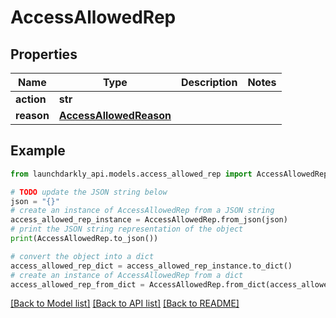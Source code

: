 # AccessAllowedRep


## Properties

Name | Type | Description | Notes
------------ | ------------- | ------------- | -------------
**action** | **str** |  | 
**reason** | [**AccessAllowedReason**](AccessAllowedReason.md) |  | 

## Example

```python
from launchdarkly_api.models.access_allowed_rep import AccessAllowedRep

# TODO update the JSON string below
json = "{}"
# create an instance of AccessAllowedRep from a JSON string
access_allowed_rep_instance = AccessAllowedRep.from_json(json)
# print the JSON string representation of the object
print(AccessAllowedRep.to_json())

# convert the object into a dict
access_allowed_rep_dict = access_allowed_rep_instance.to_dict()
# create an instance of AccessAllowedRep from a dict
access_allowed_rep_from_dict = AccessAllowedRep.from_dict(access_allowed_rep_dict)
```
[[Back to Model list]](../README.md#documentation-for-models) [[Back to API list]](../README.md#documentation-for-api-endpoints) [[Back to README]](../README.md)


